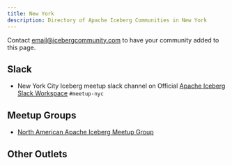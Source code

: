 ```yaml
---
title: New York
description: Directory of Apache Iceberg Communities in New York
---
```

Contact email@icebergcommunity.com to have your community added to this page.

## Slack

- New York City Iceberg meetup slack channel on Official [Apache Iceberg Slack Workspace](https://iceberg.apache.org/community/) `#meetup-nyc`

## Meetup Groups

- [North American Apache Iceberg Meetup Group](https://www.meetup.com/na-apache-iceberg-meetups/)

## Other Outlets
